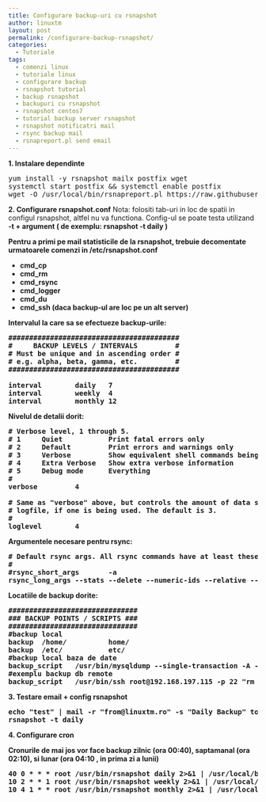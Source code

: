 ```yaml
---
title: Configurare backup-uri cu rsnapshot
author: linuxtm
layout: post
permalink: /configurare-backup-rsnapshot/
categories:
  - Tutoriale
tags:
  - comenzi linux
  - tutoriale linux
  - configurare backup
  - rsnapshot tutorial
  - backup rsnapshot
  - backupuri cu rsnapshot
  - rsnapshot centos7
  - tutorial backup server rsnapshot
  - rsnapshot notificatri mail
  - rsync backup mail
  - rsnapreport.pl send email
---
```


**1. Instalare dependinte**
<pre>
yum install -y rsnapshot mailx postfix wget
systemctl start postfix && systemctl enable postfix
wget -O /usr/local/bin/rsnapreport.pl https://raw.githubusercontent.com/rsnapshot/rsnapshot/master/utils/rsnapreport.pl && chmod +x /usr/local/bin/rsnapreport.pl
</pre>

**2. Configurare rsnapshot.conf**
Nota: folositi tab-uri in loc de spatii in configul rsnapshot, altfel nu va functiona. 
Config-ul se poate testa utilizand <strong>-t<strong> + argument ( de exemplu: rsnapshot -t daily )

Pentru a primi pe mail statisticile de la rsnapshot, trebuie decomentate urmatoarele comenzi in /etc/rsnapshot.conf
<ul>
<li>cmd_cp</li>
<li>cmd_rm</li>
<li>cmd_rsync</li>
<li>cmd_logger</li>
<li>cmd_du</li>
<li>cmd_ssh (daca backup-ul are loc pe un alt server)</li>
</ul>

<strong>Intervalul la care sa se efectueze backup-urile:</strong>
<pre>
#########################################
#     BACKUP LEVELS / INTERVALS         #
# Must be unique and in ascending order #
# e.g. alpha, beta, gamma, etc.         #
#########################################

interval        daily   7
interval        weekly  4
interval        monthly 12
</pre>

<strong>Nivelul de detalii dorit:</strong>
<pre>
# Verbose level, 1 through 5.
# 1     Quiet           Print fatal errors only
# 2     Default         Print errors and warnings only
# 3     Verbose         Show equivalent shell commands being executed
# 4     Extra Verbose   Show extra verbose information
# 5     Debug mode      Everything
#
verbose         4

# Same as "verbose" above, but controls the amount of data sent to the
# logfile, if one is being used. The default is 3.
#
loglevel        4
</pre>

<strong>Argumentele necesare pentru rsync:</strong>
<pre>
# Default rsync args. All rsync commands have at least these options set.
#
#rsync_short_args       -a
rsync_long_args --stats --delete --numeric-ids --relative --delete-excluded
</pre>

<strong>Locatiile de backup dorite:</strong>
<pre>
###############################
### BACKUP POINTS / SCRIPTS ###
###############################
#backup local
backup  /home/          home/
backup  /etc/           etc/
#backup local baza de date
backup_script   /usr/bin/mysqldump --single-transaction -A --routines --triggers -u root -p'parola'| gzip > database-`date +%y%m%d`.sql.gz     mysql/
#exemplu backup db remote
backup_script   /usr/bin/ssh root@192.168.197.115 -p 22 "rm -f /backups/mysql-*.sql.gz;/usr/bin/mysqldump -A --routines --triggers --events -u root | gzip > /backups/mysql-`date +%y%m%d`.sql.
</pre>

**3. Testare email + config rsnapshot**
<pre>
echo "test" | mail -r "from@linuxtm.ro" -s "Daily Backup" to@linuxtm.ro
rsnapshot -t daily
</pre>

**4. Configurare cron**

Cronurile de mai jos vor face backup zilnic (ora 00:40), saptamanal (ora 02:10), si lunar (ora 04:10 , in prima zi a lunii)
<pre>
40 0 * * * root /usr/bin/rsnapshot daily 2>&1 | /usr/local/bin/rsnapreport.pl | mail -E -r from@linuxtm.ro -s "Daily Backup" to@linuxtm.ro
10 2 * * 1 root /usr/bin/rsnapshot weekly 2>&1 | /usr/local/bin/rsnapreport.pl | mail -E -r from@linuxtm.ro -s "Weekly Backup" to@linuxtm.ro
10 4 1 * * root /usr/bin/rsnapshot monthly 2>&1 | /usr/local/bin/rsnapreport.pl | mail -E -r from@linuxtm.ro -s "Monthly Backup" to@linuxtm.ro
</pre>

